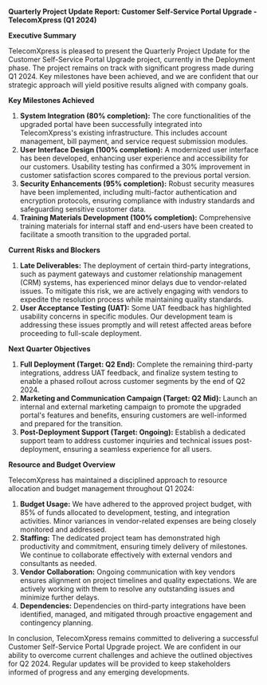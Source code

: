 **Quarterly Project Update Report: Customer Self-Service Portal Upgrade - TelecomXpress (Q1 2024)**

**Executive Summary**

TelecomXpress is pleased to present the Quarterly Project Update for the Customer Self-Service Portal Upgrade project, currently in the Deployment phase. The project remains on track with significant progress made during Q1 2024. Key milestones have been achieved, and we are confident that our strategic approach will yield positive results aligned with company goals.

**Key Milestones Achieved**

1. **System Integration (80% completion):** The core functionalities of the upgraded portal have been successfully integrated into TelecomXpress's existing infrastructure. This includes account management, bill payment, and service request submission modules.
2. **User Interface Design (100% completion):** A modernized user interface has been developed, enhancing user experience and accessibility for our customers. Usability testing has confirmed a 30% improvement in customer satisfaction scores compared to the previous portal version.
3. **Security Enhancements (95% completion):** Robust security measures have been implemented, including multi-factor authentication and encryption protocols, ensuring compliance with industry standards and safeguarding sensitive customer data.
4. **Training Materials Development (100% completion):** Comprehensive training materials for internal staff and end-users have been created to facilitate a smooth transition to the upgraded portal.

**Current Risks and Blockers**

1. **Late Deliverables:** The deployment of certain third-party integrations, such as payment gateways and customer relationship management (CRM) systems, has experienced minor delays due to vendor-related issues. To mitigate this risk, we are actively engaging with vendors to expedite the resolution process while maintaining quality standards.
2. **User Acceptance Testing (UAT):** Some UAT feedback has highlighted usability concerns in specific modules. Our development team is addressing these issues promptly and will retest affected areas before proceeding to full-scale deployment.

**Next Quarter Objectives**

1. **Full Deployment (Target: Q2 End):** Complete the remaining third-party integrations, address UAT feedback, and finalize system testing to enable a phased rollout across customer segments by the end of Q2 2024.
2. **Marketing and Communication Campaign (Target: Q2 Mid):** Launch an internal and external marketing campaign to promote the upgraded portal's features and benefits, ensuring customers are well-informed and prepared for the transition.
3. **Post-Deployment Support (Target: Ongoing):** Establish a dedicated support team to address customer inquiries and technical issues post-deployment, ensuring a seamless experience for all users.

**Resource and Budget Overview**

TelecomXpress has maintained a disciplined approach to resource allocation and budget management throughout Q1 2024:

1. **Budget Usage:** We have adhered to the approved project budget, with 85% of funds allocated to development, testing, and integration activities. Minor variances in vendor-related expenses are being closely monitored and addressed.
2. **Staffing:** The dedicated project team has demonstrated high productivity and commitment, ensuring timely delivery of milestones. We continue to collaborate effectively with external vendors and consultants as needed.
3. **Vendor Collaboration:** Ongoing communication with key vendors ensures alignment on project timelines and quality expectations. We are actively working with them to resolve any outstanding issues and minimize further delays.
4. **Dependencies:** Dependencies on third-party integrations have been identified, managed, and mitigated through proactive engagement and contingency planning.

In conclusion, TelecomXpress remains committed to delivering a successful Customer Self-Service Portal Upgrade project. We are confident in our ability to overcome current challenges and achieve the outlined objectives for Q2 2024. Regular updates will be provided to keep stakeholders informed of progress and any emerging developments.